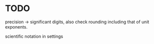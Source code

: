 
# TODO

precision -> significant digits, also check rounding including that of unit exponents.

scientific notation in settings